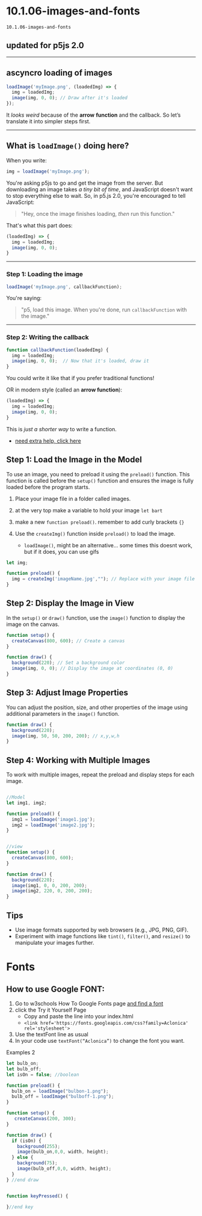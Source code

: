 # 10.1.06-images-and-fonts
```
10.1.06-images-and-fonts
```
## updated for p5js 2.0
---

## ascyncro loading of images

```js
loadImage('myImage.png', (loadedImg) => {
  img = loadedImg;
  image(img, 0, 0); // Draw after it's loaded
});
```

It *looks weird* because of the **arrow** **function** and the callback. So let’s translate it into simpler steps first.

---

## What is `loadImage()` doing here?

When you write:

```js
img = loadImage('myImage.png');
```

You're asking p5js to go and get the image from the server. But downloading an image takes *a tiny bit of time*, and JavaScript doesn't want to stop everything else to wait. So, in p5.js 2.0, you're encouraged to tell JavaScript:

> "Hey, once the image finishes loading, *then* run this function."

That's what this part does:

```js
(loadedImg) => {
  img = loadedImg;
  image(img, 0, 0);
}
```

---

### Step 1: Loading the image

```js
loadImage('myImage.png', callbackFunction);
```

You're saying:

> "p5, load this image. When you're done, run `callbackFunction` with the image."

---

### Step 2: Writing the callback

```js
function callbackFunction(loadedImg) {
  img = loadedImg;
  image(img, 0, 0);  // Now that it's loaded, draw it
}
```

You could write it like that if you prefer traditional functions!

OR in modern style (called an **arrow function**):

```js
(loadedImg) => {
  img = loadedImg;
  image(img, 0, 0);
}
```

This is *just a shorter way* to write a function.





- [need extra help, click here](https://www.youtube.com/watch?v=friYx8xdLOE&t=437s&ab_channel=BenjaminSiegel)
  
## Step 1: Load the Image in the Model

To use an image, you need to preload it using the `preload()` function. This function is called before the `setup()` function and ensures the image is fully loaded before the program starts.

1. Place your image file in a folder called images.
2. at the very top make a variable to hold your image `let bart`
3. make a new `function preload()`. remember to add  curly brackets `{}`
4. Use the `createImg()` function inside `preload()` to load the image.

   - `loadImage()`, might be an alternative... some times this doesnt work, but if it does,  you can use gifs

```javaScript
let img;

function preload() {
  img = createImg('imageName.jpg',""); // Replace with your image file path
}
```

## Step 2: Display the Image in View

In the `setup()` or `draw()` function, use the `image()` function to display the image on the canvas.

```javaScript
function setup() {
  createCanvas(800, 600); // Create a canvas
}

function draw() {
  background(220); // Set a background color
  image(img, 0, 0); // Display the image at coordinates (0, 0)
}
```

## Step 3: Adjust Image Properties

You can adjust the position, size, and other properties of the image using additional parameters in the `image()` function.

```javaScript
function draw() {
  background(220);
  image(img, 50, 50, 200, 200); // x,y,w,h
}
```

## Step 4: Working with Multiple Images

To work with multiple images, repeat the preload and display steps for each image.

```javaScript

//Model
let img1, img2;

function preload() {
  img1 = loadImage('image1.jpg');
  img2 = loadImage('image2.jpg');
}


//view
function setup() {
  createCanvas(800, 600);
}

function draw() {
  background(220);
  image(img1, 0, 0, 200, 200);
  image(img2, 220, 0, 200, 200);
}
```

## Tips
- Use image formats supported by web browsers (e.g., JPG, PNG, GIF).
- Experiment with image functions like `tint()`, `filter()`, and `resize()` to manipulate your images further.

# Fonts

## How to use Google FONT:
1. Go to w3schools How To Google Fonts page [and find a font](https://www.w3schools.com/howto/howto_google_fonts.asp)
2. click the Try it Yourself Page
    - Copy and paste the <link href    > line into your index.html
    - `<link href='https://fonts.googleapis.com/css?family=Aclonica' rel='stylesheet'>`
3. Use the textFont line as usual
4. In your code use `textFont(“Aclonica”)` to change the font you want. 


Examples 2
``` javaScript
let bulb_on;
let bulb_off;
let isOn = false; //boolean

function preload() {
  bulb_on = loadImage("bulbon-1.png");
  bulb_off = loadImage("bulboff-1.png"); 
}

function setup() {
   createCanvas(200, 300);
}

function draw() {
  if (isOn) {
    background(255);
    image(bulb_on,0,0, width, height);
  } else {
    background(75);
    image(bulb_off,0,0, width, height);
  }
} //end draw


function keyPressed() {

}//end key


```

